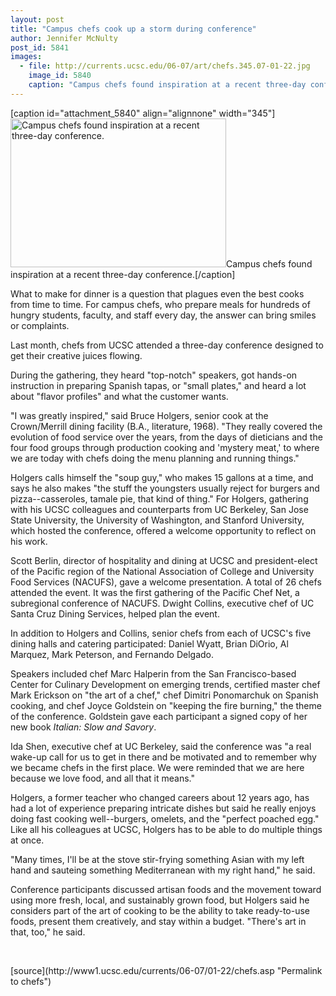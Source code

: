```yaml
---
layout: post
title: "Campus chefs cook up a storm during conference"
author: Jennifer McNulty 
post_id: 5841
images:
  - file: http://currents.ucsc.edu/06-07/art/chefs.345.07-01-22.jpg
    image_id: 5840
    caption: "Campus chefs found inspiration at a recent three-day conference."
---
```


[caption id="attachment_5840" align="alignnone" width="345"]<a href="http://localhost/mysite/wp-content/uploads/2007/01/chefs.345.07-01-22.jpg"><img class="size-full wp-image-5840" src="http://localhost/mysite/wp-content/uploads/2007/01/chefs.345.07-01-22.jpg" alt="Campus chefs found inspiration at a recent three-day conference." width="345" height="238" /></a>Campus chefs found inspiration at a recent three-day conference.[/caption]
<a name="content" id="content"></a>
<p>
  What to make for dinner is a question that plagues even the best cooks from time to time. For campus chefs, who prepare meals for hundreds of hungry students, faculty, and staff every day, the answer can bring smiles or complaints.
</p>
<p>
  Last month, chefs from UCSC attended a three-day conference designed to get their creative juices flowing.
</p>
<p>
  During the gathering, they heard "top-notch" speakers, got hands-on instruction in preparing Spanish tapas, or "small plates," and heard a lot about "flavor profiles" and what the customer wants.
</p>
<p>
  "I was greatly inspired," said Bruce Holgers, senior cook at the Crown/Merrill dining facility (B.A., literature, 1968). "They really covered the evolution of food service over the years, from the days of dieticians and the four food groups through production cooking and 'mystery meat,' to where we are today with chefs doing the menu planning and running things."
</p>
<p>
  Holgers calls himself the "soup guy," who makes 15 gallons at a time, and says he also makes "the stuff the youngsters usually reject for burgers and pizza--casseroles, tamale pie, that kind of thing." For Holgers, gathering with his UCSC colleagues and counterparts from UC Berkeley, San Jose State University, the University of Washington, and Stanford University, which hosted the conference, offered a welcome opportunity to reflect on his work.
</p>
<p>
  Scott Berlin, director of hospitality and dining at UCSC and president-elect of the Pacific region of the National Association of College and University Food Services (NACUFS), gave a welcome presentation. A total of 26 chefs attended the event. It was the first gathering of the Pacific Chef Net, a subregional conference of NACUFS. Dwight Collins, executive chef of UC Santa Cruz Dining Services, helped plan the event.
</p>
<p>
  In addition to Holgers and Collins, senior chefs from each of UCSC's five dining halls and catering participated: Daniel Wyatt, Brian DiOrio, Al Marquez, Mark Peterson, and Fernando Delgado.
</p>
<p>
  Speakers included chef Marc Halperin from the San Francisco-based Center for Culinary Development on emerging trends, certified master chef Mark Erickson on "the art of a chef," chef Dimitri Ponomarchuk on Spanish cooking, and chef Joyce Goldstein on "keeping the fire burning," the theme of the conference. Goldstein gave each participant a signed copy of her new book <i>Italian: Slow and Savory</i>.
</p>
<p>
  Ida Shen, executive chef at UC Berkeley, said the conference was "a real wake-up call for us to get in there and be motivated and to remember why we became chefs in the first place. We were reminded that we are here because we love food, and all that it means."
</p>
<p>
  Holgers, a former teacher who changed careers about 12 years ago, has had a lot of experience preparing intricate dishes but said he really enjoys doing fast cooking well--burgers, omelets, and the "perfect poached egg." Like all his colleagues at UCSC, Holgers has to be able to do multiple things at once.
</p>
<p>
  "Many times, I'll be at the stove stir-frying something Asian with my left hand and sauteing something Mediterranean with my right hand," he said.
</p>
<p>
  Conference participants discussed artisan foods and the movement toward using more fresh, local, and sustainably grown food, but Holgers said he considers part of the art of cooking to be the ability to take ready-to-use foods, present them creatively, and stay within a budget. "There's art in that, too," he said.
</p>
<p>
  <br>
</p>
[source](http://www1.ucsc.edu/currents/06-07/01-22/chefs.asp "Permalink to chefs")
